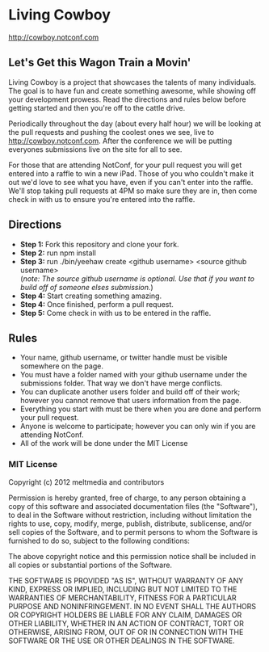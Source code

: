 # Living Cowboy
http://cowboy.notconf.com

## Let's Get this Wagon Train a Movin'
Living Cowboy is a project that showcases the talents of many individuals. The goal is to have fun and create something awesome, while showing off your development prowess. Read the directions and rules below before getting started and then you're off to the cattle drive.

Periodically throughout the day (about every half hour) we will be looking at the pull requests and pushing the coolest ones we see, live to http://cowboy.notconf.com. After the conference we will be putting everyones submissions live on the site for all to see.

For those that are attending NotConf, for your pull request you will get entered into a raffle to win a new iPad. Those of you who couldn't make it out we'd love to see what you have, even if you can't enter into the raffle. We'll stop taking pull requests at 4PM so make sure they are in, then come check in with us to ensure you're entered into the raffle.

## Directions
- **Step 1:** Fork this repository and clone your fork.
- **Step 2:** run npm install
- **Step 3:** run ./bin/yeehaw create &lt;github username&gt; &lt;source github username&gt; <br/>(_note: The source github username is optional. Use that if you want to build off of someone elses submission._)
- **Step 4:** Start creating something amazing.
- **Step 4:** Once finished, perform a pull request.
- **Step 5:** Come check in with us to be entered in the raffle.

## Rules
- Your name, github username, or twitter handle must be visible somewhere on the page.
- You must have a folder named with your github username under the  submissions folder. That way we don't have merge conflicts.
- You can duplicate another users folder and build off of their work; however you cannot remove that users information from the page.
- Everything you start with must be there when you are done and perform your pull request.
- Anyone is welcome to participate; however you can only win if you are attending NotConf.
- All of the work will be done under the MIT License


### MIT License
Copyright (c) 2012 meltmedia and contributors

Permission is hereby granted, free of charge, to any person obtaining a copy of this software and associated documentation files (the "Software"), to deal in the Software without restriction, including without limitation the rights to use, copy, modify, merge, publish, distribute, sublicense, and/or sell copies of the Software, and to permit persons to whom the Software is furnished to do so, subject to the following conditions:

The above copyright notice and this permission notice shall be included in all copies or substantial portions of the Software.

THE SOFTWARE IS PROVIDED "AS IS", WITHOUT WARRANTY OF ANY KIND, EXPRESS OR IMPLIED, INCLUDING BUT NOT LIMITED TO THE WARRANTIES OF MERCHANTABILITY, FITNESS FOR A PARTICULAR PURPOSE AND NONINFRINGEMENT. IN NO EVENT SHALL THE AUTHORS OR COPYRIGHT HOLDERS BE LIABLE FOR ANY CLAIM, DAMAGES OR OTHER LIABILITY, WHETHER IN AN ACTION OF CONTRACT, TORT OR OTHERWISE, ARISING FROM, OUT OF OR IN CONNECTION WITH THE SOFTWARE OR THE USE OR OTHER DEALINGS IN THE SOFTWARE.